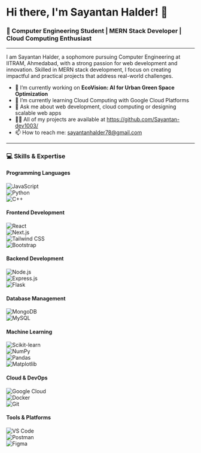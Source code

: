 # **Hi there, I'm Sayantan Halder!** 👋
### 🚀 Computer Engineering Student | MERN Stack Developer | Cloud Computing Enthusiast 

---

I am Sayantan Halder, a sophomore pursuing Computer Engineering at IITRAM, Ahmedabad, with a strong passion for web development and innovation. Skilled in MERN stack development, I focus on creating impactful and practical projects that address real-world challenges.
- 🔭 I’m currently working on **EcoVision: AI for Urban Green Space Optimization**
- 🌱 I’m currently learning Cloud Computing with Google Cloud Platforms
- 💬 Ask me about web development, cloud computing or designing scalable web apps
- 👨‍💻 All of my projects are available at https://github.com/Sayantan-dev1003/
- 📫 How to reach me: sayantanhalder78@gmail.com

---

### 💻 Skills & Expertise  

#### **Programming Languages**  
![JavaScript](https://img.shields.io/badge/JavaScript-F7DF1E?style=for-the-badge&logo=javascript&logoColor=black&labelColor=black)  
![Python](https://img.shields.io/badge/Python-3776AB?style=for-the-badge&logo=python&logoColor=white&labelColor=black)  
![C++](https://img.shields.io/badge/C++-00599C?style=for-the-badge&logo=cplusplus&logoColor=white&labelColor=black)  

#### **Frontend Development**  
![React](https://img.shields.io/badge/React-61DAFB?style=for-the-badge&logo=react&logoColor=black&labelColor=black)  
![Next.js](https://img.shields.io/badge/Next.js-000000?style=for-the-badge&logo=nextdotjs&logoColor=white&labelColor=black)  
![Tailwind CSS](https://img.shields.io/badge/Tailwind%20CSS-38B2AC?style=for-the-badge&logo=tailwindcss&logoColor=white&labelColor=black)  
![Bootstrap](https://img.shields.io/badge/Bootstrap-7952B3?style=for-the-badge&logo=bootstrap&logoColor=white&labelColor=black)  

#### **Backend Development**  
![Node.js](https://img.shields.io/badge/Node.js-339933?style=for-the-badge&logo=nodedotjs&logoColor=white&labelColor=black)  
![Express.js](https://img.shields.io/badge/Express.js-000000?style=for-the-badge&logo=express&logoColor=white&labelColor=black)  
![Flask](https://img.shields.io/badge/Flask-000000?style=for-the-badge&logo=flask&logoColor=white&labelColor=black)  

#### **Database Management**  
![MongoDB](https://img.shields.io/badge/MongoDB-47A248?style=for-the-badge&logo=mongodb&logoColor=white&labelColor=black)  
![MySQL](https://img.shields.io/badge/MySQL-4479A1?style=for-the-badge&logo=mysql&logoColor=white&labelColor=black)  

#### **Machine Learning**  
![Scikit-learn](https://img.shields.io/badge/Scikit--learn-F7931E?style=for-the-badge&logo=scikitlearn&logoColor=white&labelColor=black)  
![NumPy](https://img.shields.io/badge/NumPy-013243?style=for-the-badge&logo=numpy&logoColor=white&labelColor=black)  
![Pandas](https://img.shields.io/badge/Pandas-150458?style=for-the-badge&logo=pandas&logoColor=white&labelColor=black)  
![Matplotlib](https://img.shields.io/badge/Matplotlib-005571?style=for-the-badge&logo=plotly&logoColor=white&labelColor=black)  

#### **Cloud & DevOps**  
![Google Cloud](https://img.shields.io/badge/Google%20Cloud-4285F4?style=for-the-badge&logo=googlecloud&logoColor=white&labelColor=black)  
![Docker](https://img.shields.io/badge/Docker-2496ED?style=for-the-badge&logo=docker&logoColor=white&labelColor=black)  
![Git](https://img.shields.io/badge/Git-F05032?style=for-the-badge&logo=git&logoColor=white&labelColor=black)  

#### **Tools & Platforms**  
![VS Code](https://img.shields.io/badge/Visual%20Studio%20Code-0078D4?style=for-the-badge&logo=visualstudiocode&logoColor=white&labelColor=black)  
![Postman](https://img.shields.io/badge/Postman-FF6C37?style=for-the-badge&logo=postman&logoColor=white&labelColor=black)  
![Figma](https://img.shields.io/badge/Figma-F24E1E?style=for-the-badge&logo=figma&logoColor=white&labelColor=black)  
